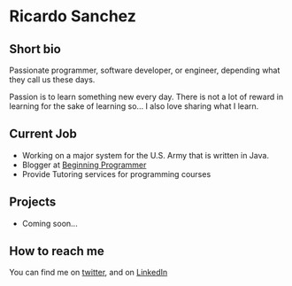 # Ricardo Sanchez

## Short bio

Passionate programmer, software developer, or engineer, depending what they call us these days.  

Passion is to learn something new every day.  There is not a lot of reward in learning for the sake of learning so... I also love sharing what I learn.

## Current Job

* Working on a major system for the U.S. Army that is written in Java.
* Blogger at [Beginning Programmer](http://www.beginningprogrammer.com)
* Provide Tutoring services for programming courses

## Projects

* Coming soon... 

## How to reach me

You can find me on [twitter](https://twitter.com/fernandozamoraj), and on [LinkedIn](https://www.linkedin.com/in/fernandozamoraj/)
